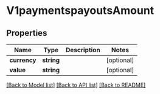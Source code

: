 # V1paymentspayoutsAmount

## Properties
Name | Type | Description | Notes
------------ | ------------- | ------------- | -------------
**currency** | **string** |  | [optional] 
**value** | **string** |  | [optional] 

[[Back to Model list]](../README.md#documentation-for-models) [[Back to API list]](../README.md#documentation-for-api-endpoints) [[Back to README]](../README.md)


